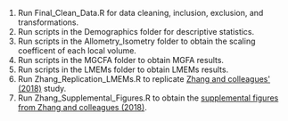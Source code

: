
1. Run Final_Clean_Data.R for data cleaning, inclusion, exclusion, and transformations. 
2. Run scripts in the Demographics folder for descriptive statistics. 
3. Run scripts in the Allometry_Isometry folder to obtain the scaling coefficent of each local volume.
4. Run scripts in the MGCFA folder to obtain MGFA results.
5. Run scripts in the LMEMs folder to obtain LMEMs results.
6. Run Zhang_Replication_LMEMs.R to replicate [Zhang and colleagues' (2018)](https://www.cambridge.org/core/journals/psychological-medicine/article/revisiting-subcortical-brain-volume-correlates-of-autism-in-the-abide-dataset-effects-of-age-and-sex/CB66FFA7347DBE59C446BA66B1BA1A66) study. 
7. Run Zhang_Supplemental_Figures.R to obtain the [supplemental figures from Zhang and colleagues (2018)](https://www.cambridge.org/core/journals/psychological-medicine/article/revisiting-subcortical-brain-volume-correlates-of-autism-in-the-abide-dataset-effects-of-age-and-sex/CB66FFA7347DBE59C446BA66B1BA1A66#fndtn-supplementary-materials). 
